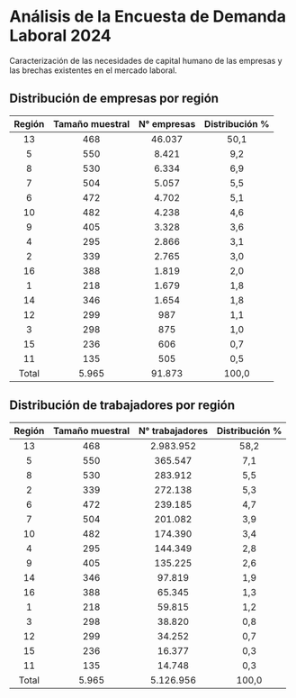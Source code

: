 # Análisis de la Encuesta de Demanda Laboral 2024

Caracterización de las necesidades de capital humano de las empresas y las brechas existentes en el mercado laboral.

## Distribución de empresas por región

| Región | Tamaño muestral | N° empresas | Distribución % |
|:------:|:---------------:|:-----------:|:--------------:|
|   13   |       468       |   46.037    |      50,1      |
|   5    |       550       |    8.421    |      9,2       |
|   8    |       530       |    6.334    |      6,9       |
|   7    |       504       |    5.057    |      5,5       |
|   6    |       472       |    4.702    |      5,1       |
|   10   |       482       |    4.238    |      4,6       |
|   9    |       405       |    3.328    |      3,6       |
|   4    |       295       |    2.866    |      3,1       |
|   2    |       339       |    2.765    |      3,0       |
|   16   |       388       |    1.819    |      2,0       |
|   1    |       218       |    1.679    |      1,8       |
|   14   |       346       |    1.654    |      1,8       |
|   12   |       299       |     987     |      1,1       |
|   3    |       298       |     875     |      1,0       |
|   15   |       236       |     606     |      0,7       |
|   11   |       135       |     505     |      0,5       |
| Total  |      5.965      |   91.873    |     100,0      |


## Distribución de trabajadores por región

| Región | Tamaño muestral | N° trabajadores | Distribución % |
|:------:|:---------------:|:---------------:|:--------------:|
|   13   |       468       |    2.983.952    |      58,2      |
|   5    |       550       |     365.547     |      7,1       |
|   8    |       530       |     283.912     |      5,5       |
|   2    |       339       |     272.138     |      5,3       |
|   6    |       472       |     239.185     |      4,7       |
|   7    |       504       |     201.082     |      3,9       |
|   10   |       482       |     174.390     |      3,4       |
|   4    |       295       |     144.349     |      2,8       |
|   9    |       405       |     135.225     |      2,6       |
|   14   |       346       |     97.819      |      1,9       |
|   16   |       388       |     65.345      |      1,3       |
|   1    |       218       |     59.815      |      1,2       |
|   3    |       298       |     38.820      |      0,8       |
|   12   |       299       |     34.252      |      0,7       |
|   15   |       236       |     16.377      |      0,3       |
|   11   |       135       |     14.748      |      0,3       |
| Total  |      5.965      |    5.126.956    |     100,0      |


